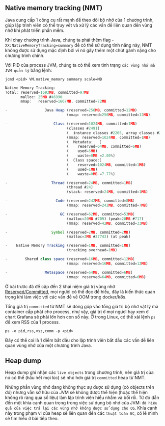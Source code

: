## Native memory tracking (NMT)

Java cung cấp 1 công cụ rất mạnh để theo dõi bộ nhớ của 1 chương trình, giúp lập trình viên có thể truy vết và xử lý các vấn đề liên quan đến vùng nhớ khi phát triển phần mềm.

Khi chạy chương trình Java, chúng ta phải thêm flag `-XX:NativeMemoryTracking=summary` để có thể sử dụng tính năng này, NMT không được sử dụng mặc định bởi vì nó gây thêm một chút gánh nặng cho chương trình chính.

Với PID của process JVM, chúng ta có thể xem tình trạng `các vùng nhớ mà JVM quản lý` bằng lệnh:

```
jcmd <pid> VM.native_memory summary scale=MB
```

<!-- ![native-memory-tracking](img/jvm_memory_native_memory_tracking.png) -->

```javascript
Native Memory Tracking:
Total: reserved=1693MB, committed=97MB
       malloc: 25MB #46990
       mmap:   reserved=1667MB, committed=72MB

-                 Java Heap (reserved=256MB, committed=12MB)
                            (mmap: reserved=256MB, committed=12MB)        

-                     Class (reserved=1024MB, committed=1MB)
                            (classes #2491)
                            (  instance classes #2265, array classes #226)
                            (mmap: reserved=1024MB, committed=1MB)        
                            (  Metadata:   )
                            (    reserved=64MB, committed=6MB)
                            (    used=6MB)
                            (    waste=0MB =2.00%)
                            (  Class space:)
                            (    reserved=1024MB, committed=1MB)
                            (    used=1MB)
                            (    waste=0MB =7.77%)

-                    Thread (reserved=24MB, committed=1MB)        
                            (thread #24)
                            (stack: reserved=24MB, committed=1MB) 

-                      Code (reserved=242MB, committed=8MB)       
                            (mmap: reserved=242MB, committed=7MB) 

-                        GC (reserved=62MB, committed=53MB)       
                            (malloc=20MB #709) (peak=20MB #717)   
                            (mmap: reserved=42MB, committed=33MB) 

-                    Symbol (reserved=2MB, committed=2MB)
                            (malloc=2MB #37743) (at peak)

-    Native Memory Tracking (reserved=1MB, committed=1MB)
                            (tracking overhead=1MB)

-        Shared class space (reserved=16MB, committed=12MB)
                            (mmap: reserved=16MB, committed=12MB)

-                 Metaspace (reserved=64MB, committed=6MB)
                            (mmap: reserved=64MB, committed=6MB)
```

Ở bài trước đã đề cập đến 2 khái niệm giá trị vùng nhớ [Reserved/Committed](https://notes-ngtam.pages.dev/posts/jvm-memory-notes), mọi người có thể đọc để hiểu, đây là kiến thức quan trọng khi làm việc với các vấn đề về OOM trong docker/k8s.

Tổng giá trị `committed` từ NMT sẽ đóng góp vào tổng giá trị bộ nhớ vật lý mà container cấp phát cho process, như vậy, giá trị ở mọi người hay xem ở chart Grafana sẽ phải lớn hơn con số này. Ở trong Linux, có thể xài lệnh `ps` để xem RSS của 1 process.

```
ps -o pid,rss,vsz,comm -p <pid>
```

Đây có thể coi là 1 điểm bắt đầu cho lập trình viên bắt đầu các vấn đề liên quan vùng nhớ của một chương trình Java.

## Heap dump


Heap dump ghi nhận các `live objects` trong chương trình, nên giá trị của nó có thể (hầu hết mọi lúc) sẽ nhỏ hơn giá trị `committed` heap từ NMT. 

Những phần vùng nhớ đang không thực sự được sử dụng (có objects trên đó) nhưng vẫn sở hữu của JVM sẽ không được thể hiện (hoặc thể hiện không rõ ràng qua số liệu) làm lập trình viên hiểu nhầm và bối rối. Từ đó dẫn đến một khía cạnh quan trọng trong việc sử dụng bộ nhớ của JVM: `độ hiệu quả của việc trả lại các vùng nhớ không được sử dụng cho OS`. Khía cạnh này trong phạm vi của heap sẽ liên quan đến các `thuật toán GC`, có lẽ mình sẽ tìm hiểu ở bài tiếp theo.
